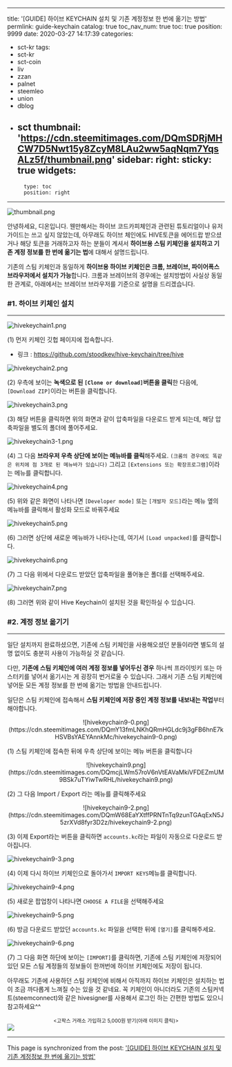 
---
title: '[GUIDE] 하이브 KEYCHAIN 설치 및 기존 계정정보 한 번에 옮기는 방법'
permlink: guide-keychain
catalog: true
toc_nav_num: true
toc: true
position: 9999
date: 2020-03-27 14:17:39
categories:
- sct-kr
tags:
- sct-kr
- sct-coin
- liv
- zzan
- palnet
- steemleo
- union
- dblog
- sct
thumbnail: 'https://cdn.steemitimages.com/DQmSDRjMHCW7D5Nwt15y8ZcyM8LAu2ww5aqNqm7YqsALz5f/thumbnail.png'
sidebar:
    right:
        sticky: true
widgets:
    -
        type: toc
        position: right
---


![thumbnail.png](https://cdn.steemitimages.com/DQmSDRjMHCW7D5Nwt15y8ZcyM8LAu2ww5aqNqm7YqsALz5f/thumbnail.png)

안녕하세요, 디온입니다. 웬만해서는 하이브 코드카피체인과 관련된 튜토리얼이나 유저 가이드는 쓰고 싶지 않았는데, 아무래도 하이브 체인에도 HIVE토큰을 에어드랍 받으셨거나 해당 토큰을 거래하고자 하는 분들이 계셔서 **하이브용 스팀 키체인을 설치하고 기존 계정 정보를 한 번에 옮기는 법**에 대해서 설명드립니다.

기존의 스팀 키체인과 동일하게 **하이브용 하이브 키체인은 크롬, 브레이브, 파이어폭스 브라우저에서 설치가 가능**합니다. 크롬과 브레이브의 경우에는 설치방법이 사실상 동일한 관계로, 아래에서는 브레이브 브라우저를 기준으로 설명을 드리겠습니다.

### #1. 하이브 키체인 설치
---

![hivekeychain1.png](https://cdn.steemitimages.com/DQmQonpNwAiXEeNxbgtLAUeYoms5Dv4j5bma4HZosxXE1Qf/hivekeychain1.png)

(1) 먼저 키체인 깃헙 페이지에 접속합니다.

- 링크 : https://github.com/stoodkev/hive-keychain/tree/hive

![hivekeychain2.png](https://cdn.steemitimages.com/DQmPE3s7PwziPJfFp841Nwk7x4wHRqaBvuW4kdE8N8egrm1/hivekeychain2.png)

(2) 우측에 보이는 **녹색으로 된 `[Clone or download]`버튼을 클릭**한 다음에, `[Download ZIP]`이라는 버튼을 클릭합니다.


![hivekeychain3.png](https://cdn.steemitimages.com/DQmZKLzoFateCUpfuAzNCRFYnMuW5KV2zFoiGQaNBPJAvAY/hivekeychain3.png)

(3) 해당 버튼을 클릭하면 위의 화면과 같이 압축파일을 다운로드 받게 되는데, 해당 압축파일을 별도의 폴더에 풀어주세요.

![hivekeychain3-1.png](https://cdn.steemitimages.com/DQmSN7phzhdgoVb9fQvmr2fM6akEcFHw1gnLQcTo2vtkV66/hivekeychain3-1.png)

(4) 그 다음 **브라우저 우측 상단에 보이는 메뉴바를 클릭**해주세요. `(크롬의 경우에도 똑같은 위치에 점 3개로 된 메뉴바가 있습니다)` 그리고 `[Extensions 또는 확장프로그램]`이라는 메뉴를 클릭합니다.

![hivekeychain4.png](https://cdn.steemitimages.com/DQmcyuiuDXXBfoNFxh97XdnmsZ9D82RBrh8dbvKPNHY9k5E/hivekeychain4.png)

(5) 위와 같은 화면이 나타나면 `[Developer mode]` 또는 `[개발자 모드]`라는 메뉴 옆의 메뉴바를 클릭해서 활성화 모드로 바꿔주세요

![hivekeychain5.png](https://cdn.steemitimages.com/DQmP62BSPiZU2XGFLaN5oQXpDNAs4dG4HJM6tKk74EMwFBt/hivekeychain5.png)

(6) 그러면 상단에 새로운 메뉴바가 나타나는데, 여기서 `[Load unpacked]`를 클릭합니다.

![hivekeychain6.png](https://cdn.steemitimages.com/DQmNbo5D8vVQfrTEpa8LbJ3fTQPdLZ4XZaMKAxza4wNk1xy/hivekeychain6.png)

(7) 그 다음 위에서 다운로드 받았던 압축파일을 풀어놓은 폴더를 선택해주세요.

![hivekeychain7.png](https://cdn.steemitimages.com/DQmV7bb8tKrT5ArYJJ5qHY5xLhr2wB8ePTB7atW4XBXKSs7/hivekeychain7.png)

(8) 그러면 위와 같이 Hive Keychain이 설치된 것을 확인하실 수 있습니다.


### #2. 계정 정보 옮기기
---

일단 설치까지 완료하셨으면, 기존에 스팀 키체인을 사용해오셨던 분들이라면 별도의 설명 없이도 충분히 사용이 가능하실 것 같습니다. 

다만, **기존에 스팀 키체인에 여러 계정 정보를 넣어두신 경우** 하나씩 프라이빗키 또는 마스터키를 넣어서 옮기시는 게 굉장히 번거로울 수 있습니다. 그래서 기존 스팀 키체인에 넣어둔 모든 계정 정보를 한 번에 옮기는 방법을 안내드립니다.

일단은 스팀 키체인에 접속해서 **스팀 키체인에 저장 중인 계정 정보를 내보내는 작업**부터 해야합니다.

<center>![hivekeychain9-0.png](https://cdn.steemitimages.com/DQmY13fmLNKhQRmHGLdc9j3gFB6hnE7kHSVBsYAEYAnnkMc/hivekeychain9-0.png)</center>

(1) 스팀 키체인에 접속한 뒤에 우측 상단에 보이는 메뉴 버튼을 클릭합니다

<center>![hivekeychain9.png](https://cdn.steemitimages.com/DQmcjLWm57roV6nVtEAVaMkiVFDEZmUM9BSk7uTYiwTwRHL/hivekeychain9.png)</center> 

(2) 그 다음 Import / Export 라는 메뉴를 클릭해주세요

<center>![hivekeychain9-2.png](https://cdn.steemitimages.com/DQmW68EaYXtffPRNTnTq9zunTGAqExN5J5zrXVd8fyr3D2z/hivekeychain9-2.png)</center>

(3) 이제 Export라는 버튼을 클릭하면 `accounts.kc`라는 파일이 자동으로 다운로드 받아집니다.


![hivekeychain9-3.png](https://cdn.steemitimages.com/DQmWzUvff4maYZig3xkYuefwHk2jgvewKY7neBEG7YB5qXt/hivekeychain9-3.png)

(4) 이제 다시 하이브 키체인으로 돌아가서 `IMPORT KEYS`메뉴를 클릭합니다.



![hivekeychain9-4.png](https://cdn.steemitimages.com/DQmR9Bf9x7yFJazPaSDgKzvo6By4s3VTAR9z1osHDMe272j/hivekeychain9-4.png)

(5) 새로운 팝업창이 나타나면 `CHOOSE A FILE`을 선택해주세요


![hivekeychain9-5.png](https://cdn.steemitimages.com/DQmcRgaNRM3DHLc7QQg84Fiznz1YrPpLSmt9wXGXJXyjWrY/hivekeychain9-5.png)

(6) 방금 다운로드 받았던 `accounts.kc` 파일을 선택한 뒤에 `[열기]`를 클릭해주세요.

![hivekeychain9-6.png](https://cdn.steemitimages.com/DQmUHwhjh9HBp119eWAPRbN5NidFQv39oFxVjDkMRkkuonU/hivekeychain9-6.png)

(7) 그 다음 화면 하단에 보이는 `[IMPORT]`를 클릭하면, 기존에 스팀 키체인에 저장되어 있던 모든 스팀 계정들의 정보들이 한꺼번에 하이브 키체인에도 저장이 됩니다.


아무래도 기존에 사용하던 스팀 키체인에 비해서 아직까지 하이브 키체인은 설치하는 법이 조금 까다롭게 느껴질 수는 있을 것 같네요. 꼭 키체인이 아니더라도 기존의 스팀커넥트(steemconnect)와 같은 hivesigner를 사용해서 로그인 하는 간편한 방법도 있으니 참고하세요^^




<center><sub><고팍스 거래소 가입하고 5,000원 받기(아래 이미지 클릭)></sub></center>
<a href="https://www.gopax.co.kr/signup?refCode=D2T67G"><img src="https://cdn.steemitimages.com/DQmfPE882BJvYDPHKRKMY1afsQVsDjyPGpL4i7iDZCpzp89/gopax%20banner.png"></a>

- - -

This page is synchronized from the post: ['[GUIDE] 하이브 KEYCHAIN 설치 및 기존 계정정보 한 번에 옮기는 방법'](https://steemit.com/@donekim/guide-keychain)

